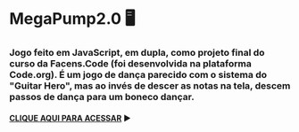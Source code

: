 # **MegaPump2.0** 🖥️

### Jogo feito em JavaScript, em dupla, como projeto final do curso da Facens.Code (foi desenvolvida na plataforma Code.org). É um jogo de dança parecido com o sistema do "Guitar Hero", mas ao invés de descer as notas na tela, descem passos de dança para um boneco dançar.

#### [CLIQUE AQUI PARA ACESSAR](https://studio.code.org/projects/applab/3QhovWdi0ZsZjxKsUN0eCTKDtwa2WxvUiMbT1I5FcWk) ▶️
